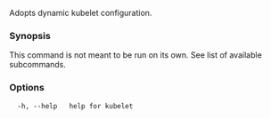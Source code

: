 
Adopts dynamic kubelet configuration.

### Synopsis

This command is not meant to be run on its own. See list of available subcommands.

### Options

```
  -h, --help   help for kubelet
```

